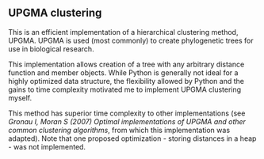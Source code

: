 ## UPGMA clustering

This is an efficient implementation of a hierarchical clustering method,
UPGMA. UPGMA is used (most commonly) to create phylogenetic trees for
use in biological research.

This implementation allows creation of a tree with any arbitrary distance
function and member objects. While Python is generally not ideal for 
a highly optimized data structure, the flexibility allowed by Python 
and the gains to time complexity motivated me to implement UPGMA
clustering myself.

This method has superior time complexity to other implementations (see
*Gronau I, Moran S (2007) Optimal implementations of UPGMA and other
common clustering algorithms*, from which this implementation was
adapted). Note that one proposed optimization - storing distances in a
heap - was not implemented.
